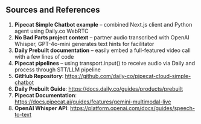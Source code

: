 ## Sources and References

1. **Pipecat Simple Chatbot example** – combined Next.js client and Python agent using Daily.co WebRTC
2. **No Bad Parts project context** – partner audio transcribed with OpenAI Whisper, GPT-4o-mini generates text hints for facilitator  
3. **Daily Prebuilt documentation** – easily embed a full-featured video call with a few lines of code
4. **Pipecat pipelines** – using transport.input() to receive audio via Daily and process through STT/LLM pipeline
5. **GitHub Repository**: https://github.com/daily-co/pipecat-cloud-simple-chatbot
6. **Daily Prebuilt Guide**: https://docs.daily.co/guides/products/prebuilt
7. **Pipecat Documentation**: https://docs.pipecat.ai/guides/features/gemini-multimodal-live
8. **OpenAI Whisper API**: https://platform.openai.com/docs/guides/speech-to-text 
